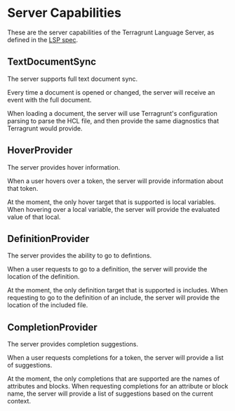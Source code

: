 # Server Capabilities

These are the server capabilities of the Terragrunt Language Server, as defined in the [LSP spec](https://microsoft.github.io/language-server-protocol/specifications/lsp/3.17/specification/#serverCapabilities).

## TextDocumentSync

The server supports full text document sync.

Every time a document is opened or changed, the server will receive an event with the full document.

When loading a document, the server will use Terragrunt's configuration parsing to parse the HCL file, and then provide the same diagnostics that Terragrunt would provide.

## HoverProvider

The server provides hover information.

When a user hovers over a token, the server will provide information about that token.

At the moment, the only hover target that is supported is local variables. When hovering over a local variable, the server will provide the evaluated value of that local.

## DefinitionProvider

The server provides the ability to go to defintions.

When a user requests to go to a definition, the server will provide the location of the definition.

At the moment, the only definition target that is supported is includes. When requesting to go to the definition of an include, the server will provide the location of the included file.

## CompletionProvider

The server provides completion suggestions.

When a user requests completions for a token, the server will provide a list of suggestions.

At the moment, the only completions that are supported are the names of attributes and blocks. When requesting completions for an attribute or block name, the server will provide a list of suggestions based on the current context.

